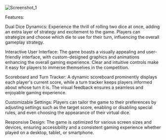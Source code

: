 ![Screenshot_1](https://github.com/VlasDima1/RollingRivals/assets/75368184/ab4346fa-8ea7-4017-b1af-32680e82f834)

Features:

Dual Dice Dynamics: Experience the thrill of rolling two dice at once, adding an extra layer of strategy and excitement to the game. Players can strategize and choose which die to use for their turn, influencing the overall gameplay strategy.

Interactive User Interface: The game boasts a visually appealing and user-friendly interface, with custom-designed graphics and animations enhancing the overall gaming experience. Clear and intuitive controls make it easy for players to immerse themselves in the competition.

Scoreboard and Turn Tracker: A dynamic scoreboard prominently displays each player's current score, while a turn tracker keeps players informed about whose turn it is. The visual feedback ensures a seamless and enjoyable gaming experience.

Customizable Settings: Players can tailor the game to their preferences by adjusting settings such as the target score, enabling or disabling special rules, and even choosing the appearance of their virtual dice.

Responsive Design: The game is optimized for various screen sizes and devices, ensuring accessibility and a consistent gaming experience whether played on a desktop, tablet, or smartphone.
